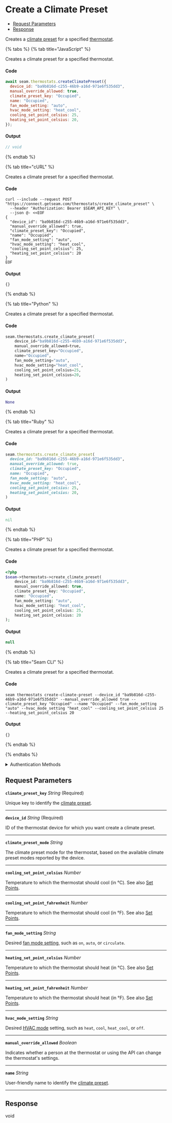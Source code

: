# Create a Climate Preset

- [Request Parameters](#request-parameters)
- [Response](#response)

Creates a [climate preset](../../capability-guides/thermostats/creating-and-managing-climate-presets/README.md) for a specified [thermostat](https://docs.seam.co/latest/capability-guides/thermostats).


{% tabs %}
{% tab title="JavaScript" %}

Creates a climate preset for a specified thermostat.

#### Code

```javascript
await seam.thermostats.createClimatePreset({
  device_id: "ba9b816d-c255-46b9-a16d-971e6f535dd3",
  manual_override_allowed: true,
  climate_preset_key: "Occupied",
  name: "Occupied",
  fan_mode_setting: "auto",
  hvac_mode_setting: "heat_cool",
  cooling_set_point_celsius: 25,
  heating_set_point_celsius: 20,
});
```

#### Output

```javascript
// void
```
{% endtab %}

{% tab title="cURL" %}

Creates a climate preset for a specified thermostat.

#### Code

```curl
curl --include --request POST "https://connect.getseam.com/thermostats/create_climate_preset" \
  --header "Authorization: Bearer $SEAM_API_KEY" \
  --json @- <<EOF
{
  "device_id": "ba9b816d-c255-46b9-a16d-971e6f535dd3",
  "manual_override_allowed": true,
  "climate_preset_key": "Occupied",
  "name": "Occupied",
  "fan_mode_setting": "auto",
  "hvac_mode_setting": "heat_cool",
  "cooling_set_point_celsius": 25,
  "heating_set_point_celsius": 20
}
EOF
```

#### Output

```curl
{}
```
{% endtab %}

{% tab title="Python" %}

Creates a climate preset for a specified thermostat.

#### Code

```python
seam.thermostats.create_climate_preset(
    device_id="ba9b816d-c255-46b9-a16d-971e6f535dd3",
    manual_override_allowed=true,
    climate_preset_key="Occupied",
    name="Occupied",
    fan_mode_setting="auto",
    hvac_mode_setting="heat_cool",
    cooling_set_point_celsius=25,
    heating_set_point_celsius=20,
)
```

#### Output

```python
None
```
{% endtab %}

{% tab title="Ruby" %}

Creates a climate preset for a specified thermostat.

#### Code

```ruby
seam.thermostats.create_climate_preset(
  device_id: "ba9b816d-c255-46b9-a16d-971e6f535dd3",
  manual_override_allowed: true,
  climate_preset_key: "Occupied",
  name: "Occupied",
  fan_mode_setting: "auto",
  hvac_mode_setting: "heat_cool",
  cooling_set_point_celsius: 25,
  heating_set_point_celsius: 20,
)
```

#### Output

```ruby
nil
```
{% endtab %}

{% tab title="PHP" %}

Creates a climate preset for a specified thermostat.

#### Code

```php
<?php
$seam->thermostats->create_climate_preset(
    device_id: "ba9b816d-c255-46b9-a16d-971e6f535dd3",
    manual_override_allowed: true,
    climate_preset_key: "Occupied",
    name: "Occupied",
    fan_mode_setting: "auto",
    hvac_mode_setting: "heat_cool",
    cooling_set_point_celsius: 25,
    heating_set_point_celsius: 20
);
```

#### Output

```php
null
```
{% endtab %}

{% tab title="Seam CLI" %}

Creates a climate preset for a specified thermostat.

#### Code

```seam_cli
seam thermostats create-climate-preset --device_id "ba9b816d-c255-46b9-a16d-971e6f535dd3" --manual_override_allowed true --climate_preset_key "Occupied" --name "Occupied" --fan_mode_setting "auto" --hvac_mode_setting "heat_cool" --cooling_set_point_celsius 25 --heating_set_point_celsius 20
```

#### Output

```seam_cli
{}
```
{% endtab %}

{% endtabs %}


<details>

<summary>Authentication Methods</summary>

- API key
- Client session token
- Personal access token
  <br>Must also include the `seam-workspace` header in the request.

To learn more, see [Authentication](https://docs.seam.co/latest/api/authentication).
</details>

## Request Parameters

**`climate_preset_key`** *String* (Required)

Unique key to identify the [climate preset](../../capability-guides/thermostats/creating-and-managing-climate-presets/README.md).

---

**`device_id`** *String* (Required)

ID of the thermostat device for which you want create a climate preset.

---

**`climate_preset_mode`** *String*

The climate preset mode for the thermostat, based on the available climate preset modes reported by the device.

---

**`cooling_set_point_celsius`** *Number*

Temperature to which the thermostat should cool (in °C). See also [Set Points](../../capability-guides/thermostats/understanding-thermostat-concepts/set-points.md).

---

**`cooling_set_point_fahrenheit`** *Number*

Temperature to which the thermostat should cool (in °F). See also [Set Points](../../capability-guides/thermostats/understanding-thermostat-concepts/set-points.md).

---

**`fan_mode_setting`** *String*

Desired [fan mode setting](https://docs.seam.co/latest/capability-guides/thermostats/configure-current-climate-settings#fan-mode-settings), such as `on`, `auto`, or `circulate`.

---

**`heating_set_point_celsius`** *Number*

Temperature to which the thermostat should heat (in °C). See also [Set Points](../../capability-guides/thermostats/understanding-thermostat-concepts/set-points.md).

---

**`heating_set_point_fahrenheit`** *Number*

Temperature to which the thermostat should heat (in °F). See also [Set Points](../../capability-guides/thermostats/understanding-thermostat-concepts/set-points.md).

---

**`hvac_mode_setting`** *String*

Desired [HVAC mode](../../capability-guides/thermostats/understanding-thermostat-concepts/hvac-mode.md) setting, such as `heat`, `cool`, `heat_cool`, or `off`.

---

**`manual_override_allowed`** *Boolean*

Indicates whether a person at the thermostat or using the API can change the thermostat's settings.

---

**`name`** *String*

User-friendly name to identify the [climate preset](../../capability-guides/thermostats/creating-and-managing-climate-presets/README.md).

---


## Response

void

